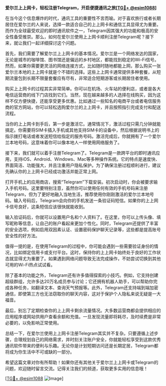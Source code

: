 **爱尔兰上上网卡，轻松注册Telegram，开启便捷通讯之旅[[TG💪+ @esim1088](https://t.me/s/esim1088)]**

在当今这个信息爆炸的时代，通讯工具的重要性不言而喻。对于喜欢旅行或者长期居住在爱尔兰的人来说，选择一款适合自己的上上网卡和通信工具显得尤为重要。而作为全球最受欢迎的即时通讯软件之一，Telegram因其强大的功能和极高的安全性备受推崇。那么，如何在爱尔兰使用上上网卡顺利注册Telegram呢？接下来，就让我们一起详细探讨这个问题。

首先，我们需要了解爱尔兰上上网卡的基本情况。爱尔兰是一个网络发达的国家，无论是城市的咖啡馆、图书馆还是偏远的乡村地区，都能找到稳定的Wi-Fi信号。然而，如果你需要更灵活的网络连接方式，比如随时随地都能上网，那么购买一张爱尔兰本地的上上网卡就是个不错的选择。这些上上网卡通常提供多种套餐，从短期流量包到长期不限量套餐应有尽有，非常适合短期游客或长期居住者使用。

购买上上网卡的过程其实非常简单。你可以在机场、火车站的便利店，或者是各大电信运营商的线下门店找到它们。当然，现在越来越多的人选择在线购买，因为这样不仅方便快捷，还能享受更多优惠。比如通过一些知名的电商平台或者电信服务商的官方网站，你可以轻松选购爱尔兰的上上网卡，并且按照指引完成支付和配送流程。

当你的上上网卡到手后，第一步是激活它。通常情况下，激活过程只需几分钟就能搞定。你需要将SIM卡插入手机或其他支持SIM卡的设备中，然后根据说明书上的指示拨打电话或者发送短信给指定的服务号码。激活完成后，你就拥有了一个爱尔兰本地号码，这意味着你可以像本地人一样使用网络服务了。

接下来，我们就可以着手注册Telegram了。Telegram是一款跨平台的即时通讯应用，支持iOS、Android、Windows、Mac等多种操作系统。它的特点是速度快、界面简洁、功能强大，并且注重用户隐私保护。为了确保注册过程顺利进行，建议先确认你的上上网卡已经成功激活并能正常上网。

打开手机上的应用商店，搜索“Telegram”下载安装。初次启动时，你会被要求输入手机号码。这里要特别注意，虽然你可以使用任何有效的手机号码来注册Telegram，但为了更好地融入当地生活，推荐使用你刚刚激活的爱尔兰本地号码。输入号码后，Telegram会向你的手机发送一条验证码短信。如果你的上上网卡信号良好，这条短信应该很快就能收到。

输入验证码后，你就可以设置用户名和个人资料了。在这里，你可以上传头像、填写昵称等信息，让自己的账户看起来更加个性化。同时，Telegram还提供了丰富的安全选项，例如启用双因素认证、设置密码保护聊天记录等，这些都是提高账号安全性的好方法。

值得一提的是，在使用Telegram的过程中，你可能会遇到一些需要验证身份的情况，比如绑定信用卡或支付平台。这时，保持你的上上网卡始终处于良好的工作状态就显得尤为重要了。如果遇到网络问题导致无法完成操作，不妨尝试切换到其他可用的Wi-Fi热点试试看。

除了基本的功能之外，Telegram还有许多值得探索的小技巧。例如，它支持创建超级群组，允许多达20万名成员参与讨论；它还拥有机器人助手，可以帮助你完成各种任务，如翻译文本、查询天气预报等。此外，Telegram还支持端到端加密通信，即使第三方也无法窃取你的聊天内容，这对于保护个人隐私来说无疑是一大福音。

最后，别忘了定期检查你的上上网卡剩余流量情况。大多数运营商都会提供相应的应用程序或网站供用户查看余额和充值。一旦发现流量即将耗尽，及时续费是非常必要的，以免影响正常使用。

总结一下，在爱尔兰使用上上网卡注册Telegram其实并不复杂。只要遵循上述步骤，合理规划自己的网络需求，并时刻关注账户安全，你就能轻松享受到这款优秀通讯软件带来的便利与乐趣。无论你是计划短期访问还是长期定居，Telegram都将成为你生活中不可或缺的一部分。

希望这篇文章对你有所帮助！如果你还有其他关于爱尔兰上上网卡或Telegram的问题，欢迎随时留言交流。记得关注我们的频道，获取更多实用的信息哦！

[[TG💪+ @esim1088](https://t.me/s/esim1088) ![Image](https://i.postimg.cc/4NQfJmqS/Snipaste-2025-05-13-00-14-12.png)]
